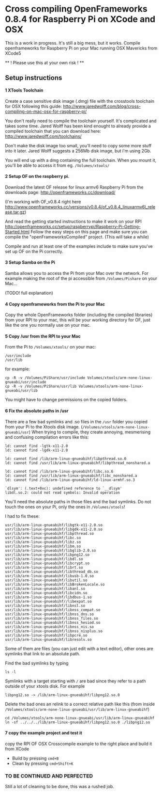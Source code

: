 # Cross compiling OpenFrameworks 0.8.4 for Raspberry Pi on XCode and OSX

This is a work in progress. It's still a big mess, but it works. Compile openframeworks for Raspberry Pi on your Mac running OSX Mavericks from XCode5

** ! Please use this at your own risk ! **



## Setup instructions

#### 1 XTools Toolchain

Create a case sensitive disk image (.dmg) file with the crosstools toolchain for OSX following this guide:  <http://www.jaredwolff.com/blog/cross-compiling-on-mac-osx-for-raspberry-pi/> 

You don't really need to compile the toolchain yourself. It's complicated and takes some time. Jared Wolff has been kind enought to already provide a compiled toolchain that you can download here: <http://www.jaredwolff.com/toolchains/>

Don't make the disk image too small, you'll need to copy some more stuff into it later.
Jared Wolff suggests a 256Mb disk image, but i'm using 2Gb.

You will end up with a dmg containing the full toolchain. When you mount it, you'll be able to access it from eg. `/Volumes/xtools/`



#### 2 Setup OF on the raspberry pi.

Download the latest OF release for linux armv6 Raspberry Pi from the downloads page:
<http://openframeworks.cc/download/>

(I'm working with OF_v0.8.4 right here <http://www.openframeworks.cc/versions/v0.8.4/of_v0.8.4_linuxarmv6l_release.tar.gz>)

And read the getting started instructions to make it work on your RPI
<http://openframeworks.cc/setup/raspberrypi/Raspberry-Pi-Getting-Started.html>
Follow the easy steps on this page and make sure you can compile the "openFrameworksCompiled" project. (This will take a while)

Compile and run at least one of the examples include to make sure you've set up OF on the Pi correctly.


#### 3 Setup Samba on the Pi

Samba allows you to access the Pi from your Mac over the network. For example making the root of the pi accessible from `/Volumes/Pishare` on your Mac...

(TODO! full explanation)

#### 4 Copy openframeworks from the Pi to your Mac

Copy the whole OpenFrameworks folder (including the compiled libraries) from your RPI to your mac, this will be your working directory for OF, just like the one you normally use on your mac. 


#### 5 Copy /usr from the RPI to your Mac

From the Pi to `/Volumes/xtools/` on your mac:

	/usr/include
	/usr/lib

for example:

	cp -R -v /Volumes/PiShare/usr/include Volumes/xtools/arm-none-linux-gnueabi/usr/include
	cp -R -v /Volumes/PiShare/usr/lib Volumes/xtools/arm-none-linux-gnueabi/usr/lib

You might have to change permissions on the copied folders.


#### 6 Fix the absolute paths in /usr

There are a few bad symlinks and .so files in the `/usr` folder you copied from your Pi to the Xtools disk image. (`/Volumes/xtools/arm-none-linux-gnueabi/usr`)
When trying to compile, they create annoying, mesmerising and confusing compilation errors like this:

	ld: cannot find -lgtk-x11-2.0
	ld: cannot find -lgdk-x11-2.0
	
	ld: cannot find /lib/arm-linux-gnueabihf/libpthread.so.0
	ld: cannot find /usr/lib/arm-linux-gnueabihf/libpthread_nonshared.a
	
	ld: cannot find /lib/arm-linux-gnueabihf/libc.so.6
	ld: cannot find /usr/lib/arm-linux-gnueabihf/libc_nonshared.a
	ld: cannot find /lib/arm-linux-gnueabihf/ld-linux-armhf.so.3
	
	`dlsym': (.text+0xc): undefined reference to `__dlsym'
	libdl.so.2: could not read symbols: Invalid operation


You'll need the absolute paths in those files and the bad symlinks.
Do not touch the ones on your Pi, only the ones in `/Volumes/xtools`!

I had to fix these:
	
	usr/lib/arm-linux-gnueabihf/libgtk-x11-2.0.so
	usr/lib/arm-linux-gnueabihf/libgdk-x11-2.0.so
	usr/lib/arm-linux-gnueabihf/libpthread.so
	usr/lib/arm-linux-gnueabihf/libc.so
	usr/lib/arm-linux-gnueabihf/libz.so
	usr/lib/arm-linux-gnueabihf/libm.so
	usr/lib/arm-linux-gnueabihf/libglib-2.0.so
	usr/lib/arm-linux-gnueabihf/libpng12.so
	usr/lib/arm-linux-gnueabihf/libdl.so
	usr/lib/arm-linux-gnueabihf/libcrypt.so
	usr/lib/arm-linux-gnueabihf/librt.so
	usr/lib/arm-linux-gnueabihf/libthread_db.so
	usr/lib/arm-linux-gnueabihf/libusb-1.0.so
	usr/lib/arm-linux-gnueabihf/libutil.so
	usr/lib/arm-linux-gnueabihf/libBrokenLocale.so
	usr/lib/arm-linux-gnueabihf/libanl.so
	usr/lib/arm-linux-gnueabihf/libcidn.so
	usr/lib/arm-linux-gnueabihf/libdbus-1.so
	usr/lib/arm-linux-gnueabihf//libexpat.so
	usr/lib/arm-linux-gnueabihf/libnsl.so
	usr/lib/arm-linux-gnueabihf/libnss_compat.so
	usr/lib/arm-linux-gnueabihf/libnss_dns.so
	usr/lib/arm-linux-gnueabihf/libnss_files.so
	usr/lib/arm-linux-gnueabihf/libnss_hesiod.so
	usr/lib/arm-linux-gnueabihf/libnss_nis.so
	usr/lib/arm-linux-gnueabihf/libnss_nisplus.so
	usr/lib/arm-linux-gnueabihf/libpcre.so
	usr/lib/arm-linux-gnueabihf/libresolv.so	

Some of them are files (you can just edit with a text editor), other ones are symlinks that link to an absolute path. 

Find the bad symlinks by typing

	ls -l
	
Symlinks with a target starting with `/` are bad since they refer to a path outside of your xtools disk. For example

	libpng12.so -> /lib/arm-linux-gnueabihf/libpng12.so.0

Delete the bad ones an relink to a correct relative path like this (from inside `/Volumes/xtools/arm-none-linux-gnueabi/usr/lib/arm-linux-gnueabihf`)

	cd /Volumes/xtools/arm-none-linux-gnueabi/usr/lib/arm-linux-gnueabihf
	ln -sf ../../../lib/arm-linux-gnueabihf/libpng12.so.0 ./libpng12.so


#### 7 copy the example project and test it

copy the RPI OF OSX Crosscompile example to the right place and build it from XCode

* Build by pressing `cmd+B`
* Clean by pressing `cmd+Shift+K`


### TO BE CONTINUED AND PERFECTED
Still a lot of cleaning to be done, this was a rushed job.

